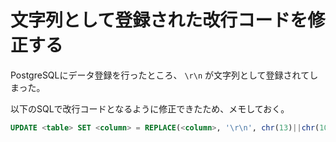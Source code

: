 # 文字列として登録された改行コードを修正する

PostgreSQLにデータ登録を行ったところ、 `\r\n` が文字列として登録されてしまった。

以下のSQLで改行コードとなるように修正できたため、メモしておく。

```sql
UPDATE <table> SET <column> = REPLACE(<column>, '\r\n', chr(13)||chr(10))
```

